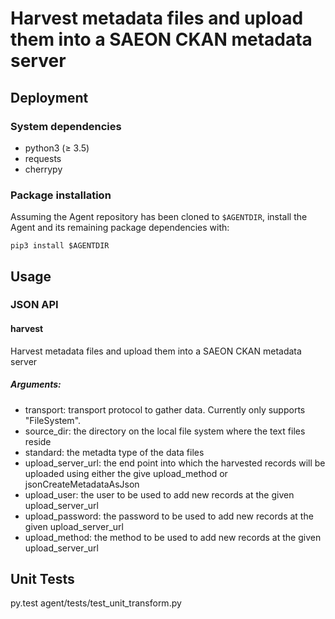 # Harvest metadata files and upload them into a SAEON CKAN metadata server

## Deployment

### System dependencies
* python3 (&ge; 3.5)
* requests
* cherrypy

### Package installation
Assuming the Agent repository has been cloned to `$AGENTDIR`, install the Agent
and its remaining package dependencies with:

    pip3 install $AGENTDIR


## Usage

### JSON API
#### harvest
Harvest metadata files and upload them into a SAEON CKAN metadata server

##### Arguments:
* transport: transport protocol to gather data. Currently only supports "FileSystem".
* source_dir: the directory on the local file system where the text files reside
* standard: the metadta type of the data files
* upload_server_url: the end point into which the harvested records will be uploaded using either the give upload_method or jsonCreateMetadataAsJson
* upload_user: the user to be used to add new records at the given upload_server_url
* upload_password: the password to be used to add new records at the given upload_server_url
* upload_method: the method to be used to add new records at the given upload_server_url


## Unit Tests

py.test agent/tests/test_unit_transform.py

